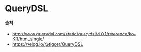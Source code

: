 # QueryDSL

#### 출처
- http://www.querydsl.com/static/querydsl/4.0.1/reference/ko-KR/html_single/
- https://velog.io/@tigger/QueryDSL